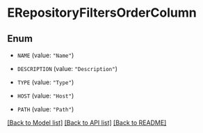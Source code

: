 # ERepositoryFiltersOrderColumn

## Enum


* `NAME` (value: `"Name"`)

* `DESCRIPTION` (value: `"Description"`)

* `TYPE` (value: `"Type"`)

* `HOST` (value: `"Host"`)

* `PATH` (value: `"Path"`)


[[Back to Model list]](../README.md#documentation-for-models) [[Back to API list]](../README.md#documentation-for-api-endpoints) [[Back to README]](../README.md)


